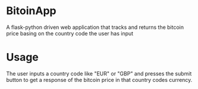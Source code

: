 # BitoinApp
A flask-python driven web application that tracks and returns the bitcoin price basing on the country code the user has input 

# Usage
The user inputs a country code like "EUR" or "GBP" and presses the submit button to get a response of the bitcoin price in that country codes currency.
